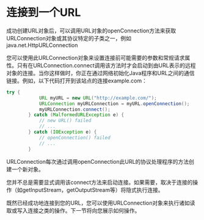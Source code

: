 # 连接到一个URL

成功创建URL对象后，可以调用URL对象的openConnection方法来获取URLConnection对象或其协议特定的子类之一，例如 java.net.HttpURLConnection

您可以使用此URLConnection对象来设置连接前可能需要的参数和常规请求属性。只有在URLConnection.connect调用该方法时才会启动到由URL表示的远程对象的连接。当你这样做时，你正在通过网络初始化Java程序和URL之间的通信链接。例如，以下代码打开到该站点的连接example.com：

```java
try {
            URL myURL = new URL("http://example.com/");
            URLConnection myURLConnection = myURL.openConnection();
            myURLConnection.connect();
        } catch (MalformedURLException e) {
            // new URL() failed
            // ...
        } catch (IOException e) {
            // openConnection() failed
            // ...
        }
```

URLConnection每次通过调用openConnection此URL的协议处理程序的方法创建一个新对象。

您并不总是需要显式调用该connect方法来启动连接。如果需要，取决于连接的操作（如getInputStream，getOutputStream等）将隐式执行连接。

既然已经成功地连接到您的URL，您可以使用URLConnection对象来执行诸如读取或写入连接之类的操作。下一节将向您展示如何操作。